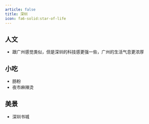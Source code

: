 ```yaml
---
article: false
title: 深圳
icon: fa6-solid:star-of-life
---
```


## 人文

- 跟广州感觉类似，但是深圳的科技感更强一些，广州的生活气息更浓厚

## 小吃

- 肠粉
- 夜市麻辣烫

## 美景

- 深圳书城

